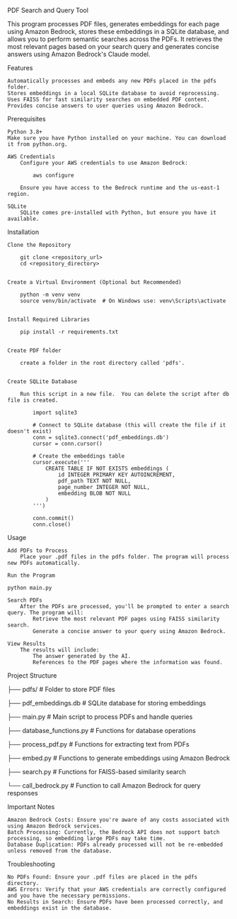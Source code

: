 PDF Search and Query Tool

This program processes PDF files, generates embeddings for each page using Amazon Bedrock, 
stores these embeddings in a SQLite database, and allows you to perform semantic searches across the PDFs. 
It retrieves the most relevant pages based on your search query and generates concise answers using Amazon Bedrock's Claude model.

Features

    Automatically processes and embeds any new PDFs placed in the pdfs folder.
    Stores embeddings in a local SQLite database to avoid reprocessing.
    Uses FAISS for fast similarity searches on embedded PDF content.
    Provides concise answers to user queries using Amazon Bedrock.

Prerequisites

    Python 3.8+
    Make sure you have Python installed on your machine. You can download it from python.org.

    AWS Credentials
        Configure your AWS credentials to use Amazon Bedrock:

            aws configure

        Ensure you have access to the Bedrock runtime and the us-east-1 region.

    SQLite
        SQLite comes pre-installed with Python, but ensure you have it available.


Installation

    Clone the Repository

        git clone <repository_url>
        cd <repository_directory>


    Create a Virtual Environment (Optional but Recommended)

        python -m venv venv
        source venv/bin/activate  # On Windows use: venv\Scripts\activate


    Install Required Libraries

        pip install -r requirements.txt


    Create PDF folder

        create a folder in the root directory called 'pdfs'.  


    Create SQLite Database

        Run this script in a new file.  You can delete the script after db file is created.

            import sqlite3
    
            # Connect to SQLite database (this will create the file if it doesn't exist)
            conn = sqlite3.connect('pdf_embeddings.db')
            cursor = conn.cursor()
            
            # Create the embeddings table
            cursor.execute('''
                CREATE TABLE IF NOT EXISTS embeddings (
                    id INTEGER PRIMARY KEY AUTOINCREMENT,
                    pdf_path TEXT NOT NULL,
                    page_number INTEGER NOT NULL,
                    embedding BLOB NOT NULL
                )
            ''')
            
            conn.commit()
            conn.close()


Usage

    Add PDFs to Process
        Place your .pdf files in the pdfs folder. The program will process new PDFs automatically.

    Run the Program

    python main.py

    Search PDFs
        After the PDFs are processed, you'll be prompted to enter a search query. The program will:
            Retrieve the most relevant PDF pages using FAISS similarity search.
            Generate a concise answer to your query using Amazon Bedrock.

    View Results
        The results will include:
            The answer generated by the AI.
            References to the PDF pages where the information was found.

Project Structure

├── pdfs/                     # Folder to store PDF files

├── pdf_embeddings.db         # SQLite database for storing embeddings

├── main.py                   # Main script to process PDFs and handle queries

├── database_functions.py     # Functions for database operations

├── process_pdf.py            # Functions for extracting text from PDFs

├── embed.py                  # Functions to generate embeddings using Amazon Bedrock

├── search.py                 # Functions for FAISS-based similarity search

└── call_bedrock.py           # Function to call Amazon Bedrock for query responses

Important Notes

    Amazon Bedrock Costs: Ensure you're aware of any costs associated with using Amazon Bedrock services.
    Batch Processing: Currently, the Bedrock API does not support batch processing, so embedding large PDFs may take time.
    Database Duplication: PDFs already processed will not be re-embedded unless removed from the database.

Troubleshooting

    No PDFs Found: Ensure your .pdf files are placed in the pdfs directory.
    AWS Errors: Verify that your AWS credentials are correctly configured and you have the necessary permissions.
    No Results in Search: Ensure PDFs have been processed correctly, and embeddings exist in the database.

